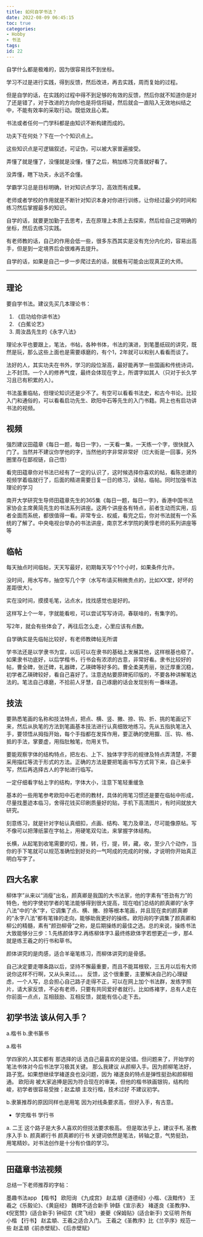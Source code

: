 ```yaml
---
title: 如何自学书法？
date: 2022-08-09 06:45:15
toc: true
categories:
- Hobby
- 书法
tags:
id: 22
---
```


自学什么都是极难的，因为很容易找不到坐标。

学习不过是进行实践，得到反馈，然后改进，再去实践，周而复始的过程。

但是自学的话，在实践的过程中得不到足够的有效的反馈，然后你就不知道你是对了还是错了，对于改进的方向你也是将信将疑，然后就会一直陷入无效地纠结之中，不能有效率的采取行动。既低效且心累。

<!--more-->

书法或者任何一门学科都是由知识不断构建而成的。

功夫下在何处？下在一个个知识点上。

这些知识点是可逻辑叙述，可证伪，可以被大家普遍接受。

弄懂了就是懂了，没懂就是没懂，懂了之后，稍加练习完善就好看了。

没弄懂，瞎下功夫，永远不会懂。

学霸学习总是目标明确，针对知识点学习，高效而有成果。

老师或者学校的作用就是不断针对知识本身对你进行训练，让你经过最少的时间和练习然后掌握最多的知识。

自学的话，就要更加勤于去思考，去在原理上本质上去探索，然后给自己定明确的坐标，然后去练习实践。

有老师教的话，自己的作用会低一些，很多东西其实是没有充分内化的，容易出高手，但是到一定境界后会很难再去提升。

自学的话，如果是自己一步一步爬过去的话，就极有可能会出现真正的大师。

---

## 理论

要自学书法。建议先买几本理论书：

1. 《启功给你讲书法》
2. 《白蕉论艺》
3. 周汝昌先生的《永字八法》

理论水平也要跟上，笔法，书帖，各种书体，书法的演进，到笔墨纸砚的讲究，既然是玩，那么这些上面也是需要琢磨的，有个1，2年就可以和别人看看而谈了。

法好的人，其实功夫在书外，学习的段位渐高，最好能再学一些国画和传统诗词，上不封顶。一个人的修养气度，最终会体现在字上，所谓字如其人（只对于长久学习且已有积累的人）。

书法虽重临帖，但理论知识还是少不了。有空可以看看书法史，和古今书论。比较入门和通俗的，可以看看启功先生、欧阳中石等先生的入门书籍。网上也有启功讲书法的视频。

## 视频

强烈建议田蕴章《每日一题，每日一字》，一天看一集，一天练一个字，很快就入门了。当然并不建议你学他的字，当然他的字非常非常好（烂大街是一回事，另外圈里存在鄙视链，自己悟）

看完田蕴章你对书法已经有了一定的认识了，这时候选择你喜欢的帖，看陈忠建的视频学着临就行了，后面的精进需要日复一日的练习，读帖，临帖。同时加强书法理论的学习

南开大学研究生导师田蕴章先生的365集《每日一题，每日一字》，香港中国书法家协会主席黄简先生的书法系列讲座。这两个讲座各有特点，前者生动而实用，后者全面而系统，都很值得一看。非常专业、权威，看完之后，你对书法就有一个系统的了解了。中央电视台举办的书法讲座，南京艺术学院的黄惇老师的系列讲座等等

## 临帖
  
每天抽点时间临帖，天天写最好，初期每天写个1个小时，如果条件允许。

没时间，用水写布，抽空写几个字（水写布请买稍微贵点的，比如XX堂，好坏的差距很大）。

实在没时间，摸摸毛笔，沾点水，找找感觉也是好的。

这样写上个一年，字就能看啦，可以尝试写写诗词，春联啥的，有集字的。

写2年，就会有些体会了，再往后怎么走，心里应该有点数。

自学确实是先临帖比较好，有老师教碑帖无所谓

学书法还是以学隶书为宜，以后可以在隶书的基础上发展其他，这样根基也稳了。如果隶书功底好，以后学楷书，行书会有浓浓的古意，非常好看。隶书比较好的帖，曹全碑，张迁碑，礼器碑，乙瑛碑等好多的。曹全柔美秀丽，张迁厚重沉稳，初学者乙瑛碑较好，看自己喜好了。注意选帖要原碑拓印版的，不要各种讲解笔达法的。笔法自己琢磨，不拾前人牙慧，自己琢磨的话会发现别有一番味道。

## 技法
  
要熟悉笔画的名称和技法特点，把点、横、竖、撇、捺、钩、折、挑的笔画记下来，然后从执笔的方法到笔画基本技法进行认真细致地练习。先从五指执笔法入手，要领悟从拇指开始，每个手指都在发挥作用，要正确的使用擫、压、钩、格、抵的手法，掌要虚，用指肚触笔，勿用关节。

要能观察字体的结构特点，把左右、上下、独体字字形的规律及特点弄清楚，不要采用描红等流于形式的方法。正确的方法是要把笔画书写方式背下来，自己亲手写，然后再选择古人的字帖进行临写。

一定仔细看字帖上字的结构，字体大小，注意下笔轻重缓急

基本的一些用笔参考欧阳中石老师的教材，具体的用笔习惯还是要在临帖中形成，尽量找墨迹本临习，舍得花钱买印刷质量好的贴，手机下高清图片，有时间就放大研究。

刻意练习，就是针对字帖认真细扣，点画、结构、笔力及章法，尽可能像原帖。写不像可以把薄纸蒙在字帖上，用硬笔双勾法，来掌握字体结构。

长横，从起笔到收笔需要的切，推，转，行，提，转，藏，收，至少八个动作，当你的手下笔就可以规范准确恰到好处的一气呵成的完成的时候，才说明你开始真正明白写字了。

## 四大名家
  
柳体字”从来以“消瘦”出名，颜真卿是我国的大书法家，他的字素有“苍劲有力”的特色，他的字使初学者的笔法能够得到很大提高，现在咱们总结的颜真卿的“永字八法”中的“永”字，它调集了点、横、撇、捺等根本笔画，并且现在卖的颜真卿的“永字八法”都有笔锋的走向，能够助我更好的操练。欧阳询的字调集了颜真卿和柳公的精髓，素有“颜劲柳骨”之称，是后期操练的最佳之选。总的来说，操练书法大致能够分三步：1.先练颜体字2.再练柳体字3.最终练欧体字若想更近一步，那4.就是练王羲之的行书和草书。

颜体讲究的是肉感，适合羊毫笔练习，而柳体讲究的是骨感。

自己决定要走哪条路以后，坚持不懈最重要，而且不能耳根软，三五月以后有大师说你这样不行啊，又从头来过。。。
反馈，这个很重要，主要解决自己的心理疑虑，一个人写，总会担心自己路子走得不正，可以在网上加个书法群，发练字照片，请大家反馈，不必有老师，只要有共同爱好者就行。比如练褚字，总有人走在你前面一点点，互相鼓励、互相反馈，就能有信心走下去。

## 初学书法 该从何入手？
  
a.楷书 b.隶书篆书

a.楷书

学四家的人其实都有 那选择的话 选自己最喜欢的是没错。但问题来了，开始学的笔法书体对今后书法学习极其关键。
那么我建议 从颜柳入手。因为颜柳笔法好，路子宽。如果想继续学褚遂良也没问题，因为 褚遂良的特点是弹性挺劲和颜柳相通。
欧阳询 被大家追捧是因为符合现在的审美，但他的楷书铁画银钩，结构险峻，初学者很容易受挫；赵孟頫 主攻行楷，技术过好 不建议初学。

b.隶篆推荐的原因同样也是用笔 因为对线条要求高，但好入手，有古意。

- 学完楷书 学行书

a. 二王
这个路子是大多人喜欢的但技法要求极高。
但是取法乎上，建议手札 圣教序入手
b. 颜真卿行书
颜真卿的行书 关键词依然是笔法，转轴之意，气势挺劲，用笔精妙。对书法创作是十分有价值的学习。

---

## 田蕴章书法视频

总结一下老师推荐的字帖：

墨趣书法app
【楷书】
欧阳询 《九成宫》
赵孟頫《道德经》小楷、《汲黯传》
王羲之《乐毅论》、《黄庭经》
魏碑不适合新手
钟繇《宣示表》
褚遂良《圣教序》、《倪宽赞》(适合新手)
钟绍京《灵飞经》
姜夔《保姆贴》(适合新手)
文征明 所有小楷
【行书】
赵孟頫、王羲之适合入门。
王羲之《圣教序》比《兰亭序》规范一些
赵孟頫《前赤壁赋》、《后赤壁赋》
